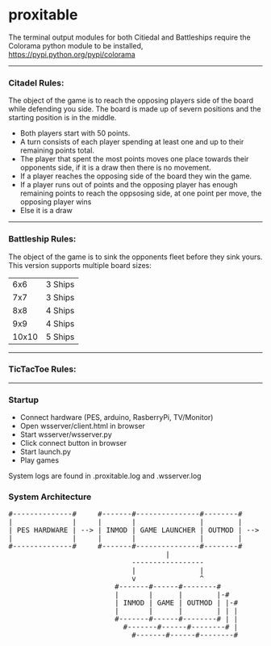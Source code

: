 <h1>proxitable</h1>

The terminal output modules for both Citiedal and Battleships require the Colorama python module to be installed, https://pypi.python.org/pypi/colorama

<hr />

<h3>Citadel Rules:</h3>

The object of the game is to reach the opposing players side of the board while defending you side. The board is made up of severn positions and the starting position is in the middle.

* Both players start with 50 points.
* A turn consists of each player spending at least one and up to their remaining points total.
* The player that spent the most points moves one place towards their opponents side, if it is a draw then there is no movement.
* If a player reaches the opposing side of the board they win the game.
* If a player runs out of points and the opposing player has enough remaining points to reach the oppsosing side, at one point per move, the opposing player wins
* Else it is a draw

<hr />

<h3>Battleship Rules:</h3>

The object of the game is to sink the opponents fleet before they sink yours. This version supports multiple board sizes:
<table>
  <tr>
    <td>6x6</td>
    <td>3 Ships</td>
  </tr>
  <tr>
    <td>7x7</td>
    <td>3 Ships</td>
  </tr>
  <tr>
    <td>8x8</td>
    <td>4 Ships</td>
  </tr>
  <tr>
    <td>9x9</td>
    <td>4 Ships</td>
  </tr>
  <tr>
    <td>10x10</td>
    <td>5 Ships</td> 
  </tr>
</table>

<hr />

<h3>TicTacToe Rules:</h3>

<hr />

<h3>Startup</h3>

 * Connect hardware (PES, arduino, RasberryPi, TV/Monitor)
 * Open wsserver/client.html in browser
 * Start wsserver/wsserver.py
 * Click connect button in browser
 * Start launch.py
 * Play games

 System logs are found in .proxitable.log and .wsserver.log 

<h3>System Architecture</h3>

<pre>
#--------------#     #-------#---------------#--------#     #-------------------#
|              |     |       |               |        |     |                   |
| PES HARDWARE | --> | INMOD | GAME LAUNCHER | OUTMOD | --> | WEB SOCKET SERVER |
|              |     |       |               |        |     |                   |
#--------------#     #-------#---------------#--------#     #-------------------#                                                                         ^                                |
                                     |                                |
                             -----------------                        v
                             |               |                 #-------------#
                             v               ^                 |             |
                         #-------#------#--------#             | WEB BROWSER |
                         |       |      |        |-#           |             |
                         | INMOD | GAME | OUTMOD | |-#         #-------------#
                         |       |      |        | | |
                         #-------#------#--------# | |
                           #-------#------#--------# |
                             #-------#------#--------#
</pre>
